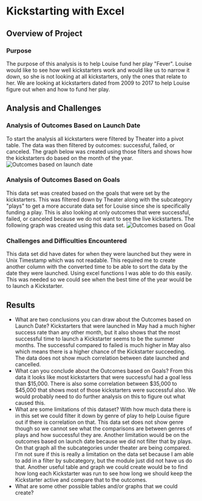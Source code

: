 # Kickstarting with Excel

## Overview of Project

### Purpose
The purpose of this analysis is to help Louise fund her play "Fever". Louise would like to see how well kickstarters work and would like us to narrow it down, so she is not looking at all kickstarters, only the ones that relate to her. We are looking at kickstarters dated from 2009 to 2017 to help Louise figure out when and how to fund her play. 
## Analysis and Challenges

### Analysis of Outcomes Based on Launch Date
To start the analysis all kickstarters were filtered by Theater into a pivot table. The data was then filtered by outcomes: successful, failed, or canceled. The graph below was created using those filters and shows how the kickstarters do based on the month of the year. ![Outcomes based on launch date](https://user-images.githubusercontent.com/94948877/147180767-51e8cfaf-825f-4156-909d-d3d30aa5b6f6.png)

### Analysis of Outcomes Based on Goals
This data set was created based on the goals that were set by the kickstarters. This was filtered down by Theater along with the subcategory "plays" to get a more accurate data set for Louise since she is specifically funding a play. This is also looking at only outcomes that were successful, failed, or canceled because we do not want to see the live kickstarters. The following graph was created using this data set. ![Outcomes based on Goal](https://user-images.githubusercontent.com/94948877/147280706-2d515783-a07f-4ec8-a820-45cfc665c27d.png)


### Challenges and Difficulties Encountered
This data set did have dates for when they were launched but they were in Unix Timestamp which was not readable. This required me to create another column with the converted time to be able to sort the data by the date they were launched. Using excel functions I was able to do this easily. This was needed so we could see when the best time of the year would be to launch a Kickstarter. 



## Results

- What are two conclusions you can draw about the Outcomes based on Launch Date?
Kickstarters that were launched in May had a much higher success rate than any other month, but it also shows that the most successful time to launch a Kickstarter seems to be the summer months. The successful compared to failed is much higher in May also which means there is a higher chance of the Kickstarter succeeding. The data does not show much correlation between date launched and cancelled. 
- What can you conclude about the Outcomes based on Goals?
From this data it looks like most kickstarters that were successful had a goal less than $15,000. There is also some correlation between $35,000 to $45,000 that shows most of those kickstarters were successful also. We would probably need to do further analysis on this to figure out what caused this. 
- What are some limitations of this dataset?
With how much data there is in this set we could filter it down by genre of play to help Louise figure out if there is correlation on that. This data set does not show genre though so we cannot see what the comparisons are between genres of plays and how successful they are. Another limitation would be on the outcomes based on launch date because we did not filter that by plays. On that graph all the subcategories under theater are being compared. I'm not sure if this is really a limitation on the data set because I am able to add in a filter by subcategory, but the module just did not have us do that. Another useful table and graph we could create would be to find how long each Kickstarter was run to see how long we should keep the Kickstarter active and compare that to the outcomes. 
- What are some other possible tables and/or graphs that we could create?

